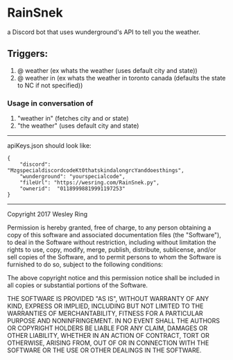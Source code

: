 # RainSnek
a Discord bot that uses wunderground's API to tell you the weather.

## Triggers:
1. @<botname> weather (ex whats the weather (uses default city and state))
2. @<botname> weather in (ex whats the weather in toronto canada (defaults the state to NC if not specified))
### Usage in conversation of
1. "weather in" (fetches city and or state)
2. "the weather" (uses default city and state)


---------
apiKeys.json should look like:

```
{
    "discord": "MzgspecialdiscordcodeKt0thatskindalongrcYanddoesthings",
    "wunderground": "yourspecialcode",
    "fileUrl": "https://wesring.com/RainSnek.py",
    "ownerid":  "01189998819991197253"
}
```

--------
Copyright 2017 Wesley Ring

Permission is hereby granted, free of charge, to any person obtaining a copy of this software and associated documentation files (the "Software"), to deal in the Software without restriction, including without limitation the rights to use, copy, modify, merge, publish, distribute, sublicense, and/or sell copies of the Software, and to permit persons to whom the Software is furnished to do so, subject to the following conditions:

The above copyright notice and this permission notice shall be included in all copies or substantial portions of the Software.

THE SOFTWARE IS PROVIDED "AS IS", WITHOUT WARRANTY OF ANY KIND, EXPRESS OR IMPLIED, INCLUDING BUT NOT LIMITED TO THE WARRANTIES OF MERCHANTABILITY, FITNESS FOR A PARTICULAR PURPOSE AND NONINFRINGEMENT. IN NO EVENT SHALL THE AUTHORS OR COPYRIGHT HOLDERS BE LIABLE FOR ANY CLAIM, DAMAGES OR OTHER LIABILITY, WHETHER IN AN ACTION OF CONTRACT, TORT OR OTHERWISE, ARISING FROM, OUT OF OR IN CONNECTION WITH THE SOFTWARE OR THE USE OR OTHER DEALINGS IN THE SOFTWARE.


